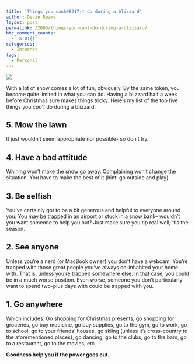 ```yaml
---
title: 'Things you can&#8217;t do during a blizzard'
author: Devin Reams
layout: post
permalink: /2006/things-you-cant-do-during-a-blizzard/
btc_comment_counts:
  - 'a:0:{}'
categories:
  - Internet
tags:
  - Personal
---
```

<img src="https://devin.reams.me/wp-content/uploads/2006/12/snowtrees.jpg" align="center" />

With a lot of snow comes a lot of fun, obviously. By the same token, you become quite limited in what you can do. Having a blizzard half a week before Christmas sure makes things tricky. Here&#8217;s my list of the top five things you *can&#8217;t* do during a blizzard.

<!--more-->

## 5. Mow the lawn

It just wouldn&#8217;t seem appropriate nor possible- so don&#8217;t try.

## 4. Have a bad attitude

Whining won&#8217;t make the snow go away. Complaining won&#8217;t change the situation. You have to make the best of it (hint: go outside and play).

## 3. Be selfish

You&#8217;ve certainly got to be a bit generous and helpful to everyone around you. You may be trapped in an airport or stuck in a snow bank&#8211; wouldn&#8217;t you want someone to help you out? Just make sure you tip real well; &#8217;tis the season.

## 2. See anyone

Unless you&#8217;re a nerd (or MacBook owner) you don&#8217;t have a webcam. You&#8217;re trapped with those great people you&#8217;ve always co-inhabited your home with. That is, unless you&#8217;re trapped somewhere else. In that case, you could be in a much worse position. Even worse, someone you don&#8217;t particularly want to spend two-plus days with could be trapped with you.

## 1. Go anywhere

Which includes: Go shopping for Christmas presents, go shopping for groceries, go buy medicine, go buy supplies, go to the gym, go to work, go to school, go to your friends&#8217; houses, go skiing (unless it&#8217;s cross-country to the aforementioned places), go dancing, go to the clubs, go to the bars, go to a restaurant, go to the movies, etc.

**Goodness help you if the power goes out.**
